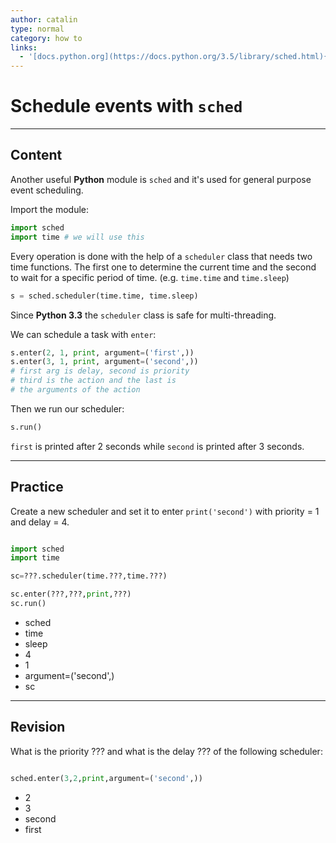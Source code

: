 ```yaml
---
author: catalin
type: normal
category: how to
links:
  - '[docs.python.org](https://docs.python.org/3.5/library/sched.html){website}'
---
```


# Schedule events with `sched`


---

## Content

Another useful **Python** module is `sched` and it's used for general purpose event scheduling.

Import the module:

```python
import sched
import time # we will use this
```

Every operation is done with the help of a `scheduler` class that needs two time functions. The first one to determine the current time and the second to wait for a specific period of time. (e.g. `time.time` and `time.sleep`)

```python
s = sched.scheduler(time.time, time.sleep)

```

Since **Python 3.3** the `scheduler` class is safe for multi-threading.

We can schedule a task with `enter`:

```python
s.enter(2, 1, print, argument=('first',))
s.enter(3, 1, print, argument=('second',))
# first arg is delay, second is priority
# third is the action and the last is
# the arguments of the action
```

Then we run our scheduler:

```python
s.run()
```

`first` is printed after 2 seconds while `second` is printed after 3 seconds.


---

## Practice

Create a new scheduler and set it to enter `print('second')` with priority = 1 and delay = 4.

```python

import sched
import time

sc=???.scheduler(time.???,time.???)

sc.enter(???,???,print,???)
sc.run()
```

- sched
- time
- sleep
- 4
- 1
- argument=('second',)
- sc


---

## Revision

What is the priority ??? and what is the delay ??? of the following scheduler:

```python

sched.enter(3,2,print,argument=('second',))
```

- 2
- 3
- second
- first
